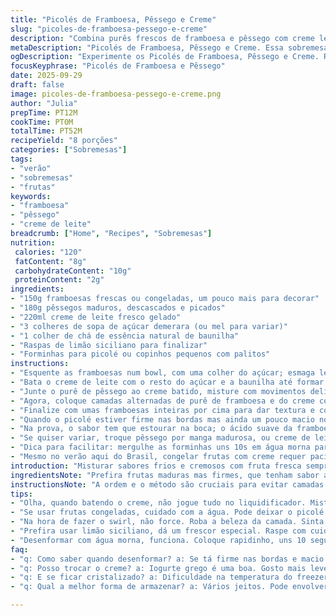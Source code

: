 ```yaml
---
title: "Picolés de Framboesa, Pêssego e Creme"
slug: "picoles-de-framboesa-pessego-e-creme"
description: "Combina purês frescos de framboesa e pêssego com creme levemente adoçado, congelados até a textura certa. Troque iogurte por creme de leite fresco para cremosidade natural e evite gelo cristalizado. Requer cuidado na hora de misturar para não perder a cor vibrante e o aroma das frutas; toque final com raspas de limão dá um contraste interessante. O segredo tá em sentir a consistência, e não seguir só o relógio."
metaDescription: "Picolés de Framboesa, Pêssego e Creme. Essa sobremesa gelada combina frutas e creme, perfeita para dias quentes."
ogDescription: "Experimente os Picolés de Framboesa, Pêssego e Creme. Refrescantes e saborosos, são a escolha ideal para o verão."
focusKeyphrase: "Picolés de Framboesa e Pêssego"
date: 2025-09-29
draft: false
image: picoles-de-framboesa-pessego-e-creme.png
author: "Julia"
prepTime: PT12M
cookTime: PT0M
totalTime: PT52M
recipeYield: "8 porções"
categories: ["Sobremesas"]
tags:
- "verão"
- "sobremesas"
- "frutas"
keywords:
- "framboesa"
- "pêssego"
- "creme de leite"
breadcrumb: ["Home", "Recipes", "Sobremesas"]
nutrition: 
 calories: "120"
 fatContent: "8g"
 carbohydrateContent: "10g"
 proteinContent: "2g"
ingredients:
- "150g framboesas frescas ou congeladas, um pouco mais para decorar"
- "180g pêssegos maduros, descascados e picados"
- "220ml creme de leite fresco gelado"
- "3 colheres de sopa de açúcar demerara (ou mel para variar)"
- "1 colher de chá de essência natural de baunilha"
- "Raspas de limão siciliano para finalizar"
- "Forminhas para picolé ou copinhos pequenos com palitos"
instructions:
- "Esquente as framboesas num bowl, com uma colher do açúcar; esmaga levemente com um garfo para liberar o suco e fica cor vermelha intensa. Reserve."
- "Bata o creme de leite com o resto do açúcar e a baunilha até formar picos suaves — não exagere, senão vira manteiga. Tem que ficar cremoso, aerado; é a base do picolé."
- "Junte o purê de pêssego ao creme batido, misture com movimentos delicados pra não perder a leveza. O contraste entre o ácido da framboesa e o doce do pêssego é regra aqui."
- "Agora, coloque camadas alternadas de purê de framboesa e do creme com pêssego dentro das forminhas, faça movimentos circulares com um palito pra swirl ficar bonito, misturando as cores."
- "Finalize com umas framboesas inteiras por cima para dar textura e cor, algumas raspas de limão siciliano para um toque refrescante. Leve ao freezer, numa tábua pra não virar bagunça, por pelo menos 45 min."
- "Quando o picolé estiver firme nas bordas mas ainda um pouco macio no centro, é hora de testar. Se estiver duro demais, perde a cremosidade; se mole, não desenforma direito. Deixe uns minutos fora do freezer pra soltar."
- "Na prova, o sabor tem que estourar na boca; o ácido suave da framboesa casa com o doce e a cremosidade do pêssego e creme. A textura gelada, mas macia, é essencial para não lascar dente."
- "Se quiser variar, troque pêssego por manga madurosa, ou creme de leite por iogurte grego para versão mais leve. Mel de flor de laranjeira no lugar do açúcar muda o aroma e dá um toque mais tropical."
- "Dica para facilitar: mergulhe as forminhas uns 10s em água morna para desenformar sem esforço. Se usar copinhos, sacuda na boca como sorvete pra resgatar aroma."
- "Mesmo no verão aqui do Brasil, congelar frutas com creme requer paciência. Não adianta tentar acelerar, perde sabor e textura; bom picolé é feito sem pressa."
introduction: "Misturar sabores frios e cremosos com fruta fresca sempre resulta em tropicália na boca. Nem sempre a gente acerta de primeira o ponto do picolé — partido muito cedo, cristaliza, demora demais fica duro demais. Lembro da primeira vez que tentei fazer usando só frutas congeladas e iogurte natural; perdeu cor, ficou granulado. A boa é juntar a técnica com a intuição — sentir o cheirinho do creme, notar as nuances de cor na camada de frutas, entender quando o congelador começou a mexer numa alquimia invisível. Um truque que descobri: o toque da baunilha natural traz aquele aroma caseiro inesquecível sem pedir ingredientes mirabolantes. O limão siciliano é um capricho, um detalhe que finaliza a receita aumentando o frescor e o visual. E assim vamos do improviso a algo que vale repetir."
ingredientsNote: "Prefira frutas maduras mas firmes, que tenham sabor acentuado porém suportem a manipulação do purê. Troque as framboesas congeladas por morangos ou amoras vermelhas se quiser adaptar à época — a base cremosa aceita bem essa mudança. O açúcar pode ser substituído por mel ou xarope de agave, mas controla a quantidade para não tornar a mistura líquida demais. O creme de leite fresco é imprescindível para a textura leve e aerada, evitando o gelo desagradável. Baunilha em extrato natural é melhor que a essência sintética; traz complexidade. E as raspas de limão siciliano não são só pra decorar, entregam aquela mordida cítrica que limpa o paladar, fazendo a sobremesa mais refrescante."
instructionsNote: "A ordem e o método são cruciais para evitar camadas pesadas; frutas batidas demais perdem cor e aroma, misture delicadamente para preservar as bolhas no creme. Ao fazer o swirl, não exagere no mexido para manter o visual marmorizado. O congelamento precisa ser monitorado — o congelador caseiro muitas vezes é traiçoeiro, gelo deixa o picolé duro se congelar demais rápido. Ideal é colocar numa superfície reta e evitar abrir a porta para não comprometer a textura. Desenformar rápido preserva a crocância das framboesas inteiras no topo. Dá para preparar com antecedência, mas mantenha os picolés cobertos para evitar absorção de odores indesejados. Pequenos ajustes nos tempos dependem da potência do freezer, por isso observe e sinta a textura mais do que siga relógios."
tips:
- "Olha, quando batendo o creme, não jogue tudo no liquidificador. Mistura suave. O toque de ar é essencial pra não virar manteiga. Sente a consistência. Faça aos poucos."
- "Se usar frutas congeladas, cuidado com a água. Pode deixar o picolé muito molhado. Melhor deixar as frutas descongelarem um pouco. Uma textura aveludada faz a diferença."
- "Na hora de fazer o swirl, não force. Roba a beleza da camada. Sinta a cor e o aroma. Um palito leve faz um efeito legal na superfície, bem interessante."
- "Prefira usar limão siciliano, dá um frescor especial. Raspe com cuidado, pouquíssima amargor. Se não tiver, limão comum serve. Mas escolha o melhor."
- "Desenformar com água morna, funciona. Coloque rapidinho, uns 10 segundos. E se usar copinho? Puxa devagar, como um sorvete. Aroma resgata a essência da fruta."
faq:
- "q: Como saber quando desenformar? a: Se tá firme nas bordas e macio no centro. Muita dureza, perde a cremosidade. Um minutinhos fora do freezer, solução."
- "q: Posso trocar o creme? a: Iogurte grego é uma boa. Gosto mais leve. Mas cuidado com o doce, ajusta. O açúcar pode ser mel também, muda o perfil."
- "q: E se ficar cristalizado? a: Dificuldade na temperatura do freezer. Tem que monitorar o tempo. Dica: mais mistura do que congelamento, picolé perfeito."
- "q: Qual a melhor forma de armazenar? a: Vários jeitos. Pode envolver em papel filme. Mas cuidado com odores, picolé absorve rápido. Proteção é chave."

---
```

